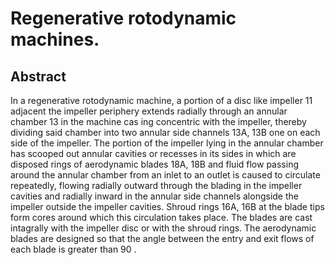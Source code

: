 # Regenerative rotodynamic machines.

## Abstract
In a regenerative rotodynamic machine, a portion of a disc like impeller 11 adjacent the impeller periphery extends radially through an annular chamber 13 in the machine cas ing concentric with the impeller, thereby dividing said chamber into two annular side channels 13A, 13B one on each side of the impeller. The portion of the impeller lying in the annular chamber has scooped out annular cavities or recesses in its sides in which are disposed rings of aerodynamic blades 18A, 18B and fluid flow passing around the annular chamber from an inlet to an outlet is caused to circulate repeatedly, flowing radially outward through the blading in the impeller cavities and radially inward in the annular side channels alongside the impeller outside the impeller cavities. Shroud rings 16A, 16B at the blade tips form cores around which this circulation takes place. The blades are cast intagrally with the impeller disc or with the shroud rings. The aerodynamic blades are designed so that the angle between the entry and exit flows of each blade is greater than 90 .